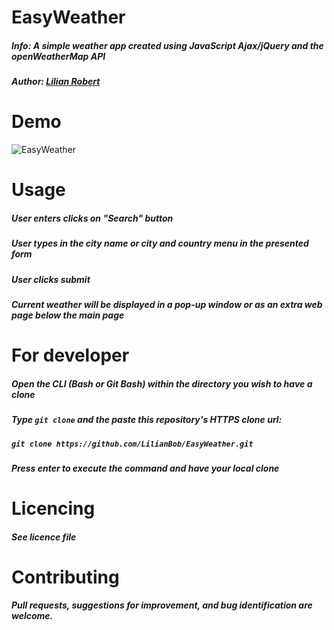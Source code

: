 # EasyWeather
 ##### Info: A simple weather app created using JavaScript Ajax/jQuery and the openWeatherMap API
 ##### Author: [Lilian Robert](https://github.com/LilianBob)
 
# Demo
![EasyWeather](https://user-images.githubusercontent.com/78000300/133505728-c9161853-772b-4be8-a401-4215dddb7274.gif)

# Usage
 ##### User enters clicks on "Search" button
 ##### User types in the city name or city and country menu in the presented form
 ##### User clicks submit
 ##### Current weather will be displayed in a pop-up window or as an extra web page below the main page
 
 # For developer
 ##### Open the CLI (Bash or Git Bash) within the directory you wish to have a clone
 ##### Type  `git clone` and the paste this repository's HTTPS clone url:
 ##### `git clone https://github.com/LilianBob/EasyWeather.git`
 ##### Press enter to execute the command and have your local clone
 
 # Licencing
 ##### See licence file
 
 # Contributing
 ##### Pull requests, suggestions for improvement, and bug identification are welcome.

